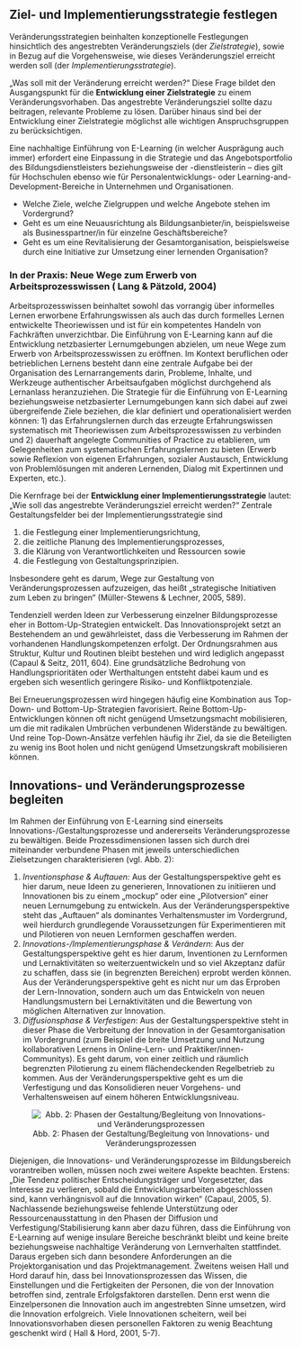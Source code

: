 <!-- filename: 02_Strategische_Einfuehrung_E-Learning_als_Bildungsinnovation_nachhaltig_integrieren.md -->
<!-- title: Strategische Einführung: E-Learning als Bildungsinnovation nachhaltig integrieren -->

## Ziel- und Implementierungsstrategie festlegen

Veränderungsstrategien beinhalten konzeptionelle Festlegungen hinsichtlich des angestrebten Veränderungsziels (der *Zielstrategie*), sowie in Bezug auf die Vorgehensweise, wie dieses Veränderungsziel erreicht werden soll (der *Implementierungsstrategie*).

„Was soll mit der Veränderung erreicht werden?“ Diese Frage bildet den Ausgangspunkt für die **Entwicklung einer Zielstrategie** zu einem Veränderungsvorhaben. Das angestrebte Veränderungsziel sollte dazu beitragen, relevante Probleme zu lösen. Darüber hinaus sind bei der Entwicklung einer Zielstrategie möglichst alle wichtigen Anspruchsgruppen zu berücksichtigen.

Eine nachhaltige Einführung von E-Learning (in welcher Ausprägung auch immer) erfordert eine Einpassung in die Strategie und das Angebotsportfolio des Bildungsdienstleisters beziehungsweise der -dienstleisterin – dies gilt für Hochschulen ebenso wie für Personalentwicklungs- oder Learning-and-Development-Bereiche in Unternehmen und Organisationen.

- Welche Ziele, welche Zielgruppen und welche Angebote stehen im Vordergrund?
- Geht es um eine Neuausrichtung als Bildungsanbieter/in, beispielsweise als Businesspartner/in für einzelne Geschäftsbereiche?
- Geht es um eine Revitalisierung der Gesamtorganisation, beispielsweise durch eine Initiative zur Umsetzung einer lernenden Organisation?

### In der Praxis: Neue Wege zum Erwerb von Arbeitsprozesswissen ( Lang & Pätzold, 2004)

Arbeitsprozesswissen beinhaltet sowohl das vorrangig über informelles Lernen erworbene Erfahrungswissen als auch das durch formelles Lernen entwickelte Theoriewissen und ist für ein kompetentes Handeln von Fachkräften unverzichtbar. Die Einführung von E-Learning kann auf die Entwicklung netzbasierter Lernumgebungen abzielen, um neue Wege zum Erwerb von Arbeitsprozesswissen zu eröffnen. Im Kontext beruflichen oder betrieblichen Lernens besteht dann eine zentrale Aufgabe bei der Organisation des Lernarrangements darin, Probleme, Inhalte, und Werkzeuge authentischer Arbeitsaufgaben möglichst durchgehend als Lernanlass heranzuziehen. Die Strategie für die Einführung von E-Learning beziehungsweise netzbasierter Lernumgebungen kann sich dabei auf zwei übergreifende Ziele beziehen, die klar definiert und operationalisiert werden können: 1) das Erfahrungslernen durch das erzeugte Erfahrungswissen systematisch mit Theoriewissen zum Arbeitsprozesswissen zu verbinden und 2) dauerhaft angelegte Communities of Practice zu etablieren, um Gelegenheiten zum systematischen Erfahrungslernen zu bieten (Erwerb sowie Reflexion von eigenen Erfahrungen, sozialer Austausch, Entwicklung von Problemlösungen mit anderen Lernenden, Dialog mit Expertinnen und Experten, etc.).  
</blockquote>

Die Kernfrage bei der **Entwicklung einer Implementierungsstrategie** lautet: „Wie soll das angestrebte Veränderungsziel erreicht werden?“ Zentrale Gestaltungsfelder bei der Implementierungsstrategie sind

1. die Festlegung einer Implementierungsrichtung,
2. die zeitliche Planung des Implementierungsprozesses,
3. die Klärung von Verantwortlichkeiten und Ressourcen sowie
4. die Festlegung von Gestaltungsprinzipien.

Insbesondere geht es darum, Wege zur Gestaltung von Veränderungsprozessen aufzuzeigen, das heißt „strategische Initiativen zum Leben zu bringen“ (Müller-Stewens & Lechner, 2005, 589).

Tendenziell werden Ideen zur Verbesserung einzelner Bildungsprozesse eher in Bottom-Up-Strategien entwickelt. Das Innovationsprojekt setzt an Bestehendem an und gewährleistet, dass die Verbesserung im Rahmen der vorhandenen Handlungskompetenzen erfolgt. Der Ordnungsrahmen aus Struktur, Kultur und Routinen bleibt bestehen und wird lediglich angepasst (Capaul & Seitz, 2011, 604). Eine grundsätzliche Bedrohung von Handlungsprioritäten oder Werthaltungen entsteht dabei kaum und es ergeben sich wesentlich geringere Risiko- und Konfliktpotenziale.

Bei Erneuerungsprozessen wird hingegen häufig eine Kombination aus Top-Down- und Bottom-Up-Strategien favorisiert. Reine Bottom-Up-Entwicklungen können oft nicht genügend Umsetzungsmacht mobilisieren, um die mit radikalen Umbrüchen verbundenen Widerstände zu bewältigen. Und reine Top-Down-Ansätze verfehlen häufig ihr Ziel, da sie die Beteiligten zu wenig ins Boot holen und nicht genügend Umsetzungskraft mobilisieren können.

## Innovations- und Veränderungsprozesse begleiten

Im Rahmen der Einführung von E-Learning sind einerseits Innovations-/Gestaltungsprozesse und andererseits Veränderungsprozesse zu bewältigen. Beide Prozessdimensionen lassen sich durch drei miteinander verbundene Phasen mit jeweils unterschiedlichen Zielsetzungen charakterisieren (vgl. Abb. 2):

1. *Inventionsphase & Auftauen:* Aus der Gestaltungsperspektive geht es hier darum, neue Ideen zu generieren, Innovationen zu initiieren und Innovationen bis zu einem „mockup“ oder eine „Pilotversion“ einer neuen Lernumgebung zu entwickeln. Aus der Veränderungsperspektive steht das „Auftauen“ als dominantes Verhaltensmuster im Vordergrund, weil hierdurch grundlegende Voraussetzungen für Experimentieren mit und Pilotieren von neuen Lernformen geschaffen werden.
2. *Innovations-/Implementierungsphase & Verändern*: Aus der Gestaltungsperspektive geht es hier darum, Inventionen zu Lernformen und Lernaktivitäten so weiterzuentwickeln und so viel Akzeptanz dafür zu schaffen, dass sie (in begrenzten Bereichen) erprobt werden können. Aus der Veränderungsperspektive geht es nicht nur um das Erproben der Lern-Innovation, sondern auch um das Entwickeln von neuen Handlungsmustern bei Lernaktivitäten und die Bewertung von möglichen Alternativen zur Innovation.
3. *Diffusionsphase & Verfestigen*: Aus der Gestaltungsperspektive steht in dieser Phase die Verbreitung der Innovation in der Gesamtorganisation im Vordergrund (zum Beispiel die breite Umsetzung und Nutzung kollaborativen Lernens in Online-Lern- und Praktiker/innen-Communitys). Es geht darum, von einer zeitlich und räumlich begrenzten Pilotierung zu einem flächendeckenden Regelbetrieb zu kommen. Aus der Veränderungsperspektive geht es um die Verfestigung und das Konsolidieren neuer Vorgehens- und Verhaltensweisen auf einem höheren Entwicklungsniveau.

<center><figure>
  <img src="https://raw.githubusercontent.com/ed-tech-at/L3T/refs/heads/main/51_E-Learning_in_Organisationen/img/02_Phasen_der_GestaltungBegleitung_von_Innovations_und_Veränderungsprozessen.png" alt="Abb. 2: Phasen der Gestaltung/Begleitung von Innovations- und Veränderungsprozessen">
  <figcaption>Abb. 2: Phasen der Gestaltung/Begleitung von Innovations- und Veränderungsprozessen</figcaption>
</figure></center>


Diejenigen, die Innovations- und Veränderungsprozesse im Bildungsbereich vorantreiben wollen, müssen noch zwei weitere Aspekte beachten. Erstens: „Die Tendenz politischer Entscheidungsträger und Vorgesetzter, das Interesse zu verlieren, sobald die Entwicklungsarbeiten abgeschlossen sind, kann verhängnisvoll auf die Innovation wirken“ (Capaul, 2005, 5). Nachlassende beziehungsweise fehlende Unterstützung oder Ressourcenausstattung in den Phasen der Diffusion und Verfestigung/Stabilisierung kann aber dazu führen, dass die Einführung von E-Learning auf wenige insulare Bereiche beschränkt bleibt und keine breite beziehungsweise nachhaltige Veränderung von Lernverhalten stattfindet. Daraus ergeben sich dann besondere Anforderungen an die Projektorganisation und das Projektmanagement. Zweitens weisen Hall und Hord darauf hin, dass bei Innovationsprozessen das Wissen, die Einstellungen und die Fertigkeiten der Personen, die von der Innovation betroffen sind, zentrale Erfolgsfaktoren darstellen. Denn erst wenn die Einzelpersonen die Innovation auch im angestrebten Sinne umsetzen, wird die Innovation erfolgreich. Viele Innovationen scheitern, weil bei Innovationsvorhaben diesen personellen Faktoren zu wenig Beachtung geschenkt wird ( Hall & Hord, 2001, 5-7).
